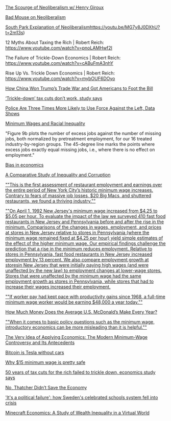 [The Scourge of Neoliberalism w/ Henry Giroux](https://www.youtube.com/watch?v=mqEuNVw8DCw)

[Bad Mouse on Neoliberalism](https://www.youtube.com/watch?v=yJCckbOgyis)

[South Park Explanation of Neoliberalism](https://youtu.be/MG7y8J0DXhU?t=2m13s)https://youtu.be/MG7y8J0DXhU?t=2m13s)

12 Myths About Taxing the Rich | Robert Reich: https://www.youtube.com/watch?v=pnoLAMHwf2I

The Failure of Trickle-Down Economics | Robert Reich: https://www.youtube.com/watch?v=cABuFmA3nhY

Rise Up Vs. Trickle Down Economics | Robert Reich: https://www.youtube.com/watch?v=mybOUF6DOyo

[How China Won Trump’s Trade War and Got Americans to Foot the Bill](https://www.bloomberg.com/news/articles/2021-01-11/how-china-won-trump-s-good-and-easy-to-win-trade-war)

[‘Trickle-down’ tax cuts don’t work, study says](https://g1.globo.com/mundo/noticia/2021/01/13/primeiro-ministro-da-estonia-renuncia-por-investigacao-de-corrupcao.ghtml)

[Police Are Three Times More Likely to Use Force Against the Left, Data Shows](https://truthout.org/articles/police-are-three-times-more-likely-to-use-force-against-the-left-data-shows/)

[Minimum Wages and Racial Inequality](https://sci-hub.do/https://doi.org/10.1093/qje/qjaa031)

"Figure 9b plots the number of excess jobs against the number of missing jobs, both normalized by pretreatment employment, for our 16 treated industry-by-region groups. The 45-degree line marks the points where excess jobs exactly equal missing jobs, i.e., where there is no effect on employment."

[Bias in economics](https://rethinkeconomics.org/wp-content/uploads/2020/10/Economists-and-Crises-2.pdf)

[A Comparative Study of Inequality and Corruption](https://sci-hub.do/https://doi.org/10.1177/000312240507000107)

[""This is the first assessment of restaurant employment and earnings over the entire period of New York City’s historic minimum wage increases. Contrary to fears of massive job losses, $20 Big Macs, and shuttered restaurants, we found a thriving industry.""](https://gallery.mailchimp.com/a6170fa466dd7c8eed0aab6be/files/b2f3acd5-3884-42a7-a0bf-fa410b2b6544/Final_CNYCA_NELP_NYC_Min_Wage_Restaurants.pdf) 

[""On April 1, 1992 New Jersey's minimum wage increased from $4.25 to $5.05 per hour. To evaluate the impact of the law we surveyed 410 fast food restaurants in New Jersey and Pennsylvania before and after the rise in the minimum. Comparisons of the changes in wages, employment, and prices at stores in New Jersey relative to stores in Pennsylvania (where the minimum wage remained fixed at $4.25 per hour) yield simple estimates of the effect of the higher minimum wage. Our empirical findings challenge the prediction that a rise in the minimum reduces employment. Relative to stores in Pennsylvania, fast food restaurants in New Jersey increased employment by 13 percent. We also compare employment growth at storesin New Jersey that were initially paying high wages (and were unaffected by the new law) to employment changes at lower-wage stores. Stores that were unaffected by the minimum wage had the same employment growth as stores in Pennsylvania, while stores that had to increase their wages increased their employment.](https://www.nber.org/system/files/working_papers/w4509/w4509.pdf) 

[""If worker pay had kept pace with productivity gains since 1968, a full-time minimum wage worker would be earning $48,000 a year today.""](https://jacobinmag.com/2020/01/higher-minimum-wage-inflation-productivity)

[How Much Money Does the Average U.S. McDonald’s Make Every Year?](https://www.rd.com/article/how-much-money-mcdonalds-makes-per-year/)

[""When it comes to basic policy questions such as the minimum wage, introductory economics can be more misleading than it is helpful.""](https://www.theatlantic.com/business/archive/2017/01/economism-and-the-minimum-wage/513155/)

[The Very Idea of Applying Economics: The Modern Minimum-Wage Controversy and Its Antecedents](http://www.princeton.edu/~tleonard/papers/minimum_wage.pdf)

[Bitcoin is Tesla without cars](https://twitter.com/VMRConstancio/status/1358853965744664579?s=20)

[Why $15 minimum wage is pretty safe](https://noahpinion.substack.com/p/why-15-minimum-wage-is-pretty-safe)

[50 years of tax cuts for the rich failed to trickle down, economics study says](https://www.cbsnews.com/news/tax-cuts-rich-50-years-no-trickle-down/)

[No, Thatcher Didn’t Save the Economy](https://tribunemag.co.uk/2020/12/no-thatcher-didnt-save-the-economy)

['It's a political failure': how Sweden's celebrated schools system fell into crisis](https://www.theguardian.com/world/2015/jun/10/sweden-schools-crisis-political-failure-education)

[Minecraft Economics: A Study of Wealth Inequality in a Virtual World](https://papers.ssrn.com/sol3/papers.cfm?abstract_id=3185048)